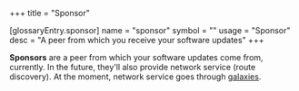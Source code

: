 +++
title = "Sponsor"

[glossaryEntry.sponsor]
name = "sponsor"
symbol = ""
usage = "Sponsor"
desc = "A peer from which you receive your software updates"
+++

**Sponsors** are a peer from which your software updates come from, currently. In 
the future, they'll also provide network service (route discovery). At the moment,
network service goes through [galaxies](/glossary/galaxy).
